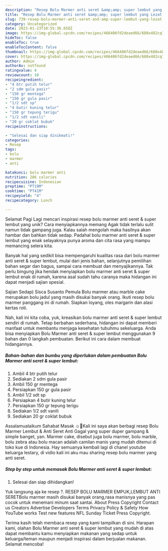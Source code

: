 ```yaml
---
description: "Resep Bolu Marmer anti seret &amp;amp; super lembut yang Lezat, Lezat"
title: "Resep Bolu Marmer anti seret &amp;amp; super lembut yang Lezat, Lezat"
slug: 739-resep-bolu-marmer-anti-seret-and-amp-super-lembut-yang-lezat-lezat
category: Uncategorized
date: 2023-01-23T10:55:36.658Z
image: https://img-global.cpcdn.com/recipes/466406fd2deaed66/680x482cq70/bolu-marmer-anti-seret-super-lembut-foto-resep-utama.jpg
hideToc: false
enableToc: true
enableTocContent: false
thumbnail: https://img-global.cpcdn.com/recipes/466406fd2deaed66/680x482cq70/bolu-marmer-anti-seret-super-lembut-foto-resep-utama.jpg
cover: https://img-global.cpcdn.com/recipes/466406fd2deaed66/680x482cq70/bolu-marmer-anti-seret-super-lembut-foto-resep-utama.jpg
author: Admin
authorAv: notfound
ratingvalue: 4
reviewcount: 10
recipeingredient:
- "4 btr putih telur"
- "2 sdm gula pasir"
- "150 gr mentega"
- "150 gr gula pasir"
- "1/2 sdt sp"
- "4 butir kuning telur"
- "150 gr tepung terigu"
- "1/2 sdt vanili"
- "20 gr coklat bubuk"
recipeinstructions:

- "Selesai dan siap dinikmati!"
categories:
- Resep
tags:
- bolu
- marmer
- anti

katakunci: bolu marmer anti 
nutrition: 286 calories
recipecuisine: Indonesian
preptime: "PT19M"
cooktime: "PT41M"
recipeyield: "4"
recipecategory: Lunch

---
```



Selamat Pagi Lagi mencari inspirasi resep bolu marmer anti seret &amp; super lembut yang unik? Cara menyiapkannya memang Agak tidak terlalu sulit namun tidak gampang juga. Kalau salah mengolah maka hasilnya akan hambar dan bahkan tidak sedap. Padahal bolu marmer anti seret &amp; super lembut yang enak selayaknya punya aroma dan cita rasa yang mampu memancing selera kita.


Banyak hal yang sedikit bisa mempengaruhi kualitas rasa dari bolu marmer anti seret &amp; super lembut, mulai dari jenis bahan, selanjutnya pemilihan bahan segar dan bagus, sampai cara membuat dan menyajikannya. Tak perlu bingung jika hendak menyiapkan bolu marmer anti seret &amp; super lembut enak di rumah, karena asal sudah tahu caranya maka hidangan ini dapat menjadi sajian spesial.

Sajian Sedap) Sisca Susanto Pemula Bolu marmer atau marble cake merupakan bolu jadul yang masih disukai banyak orang. Ikuti resep bolu marmer panggang ini di rumah. Siapkan loyang, oles margarin dan alasi kertas roti.


Nah, kali ini kita coba, yuk, kreasikan bolu marmer anti seret &amp; super lembut sendiri di rumah. Tetap berbahan sederhana, hidangan ini dapat memberi manfaat untuk membantu menjaga kesehatan tubuhmu sekeluarga. Anda bisa menyiapkan Bolu Marmer anti seret &amp; super lembut menggunakan 9 bahan dan 0 langkah pembuatan. Berikut ini cara dalam membuat hidangannya.

<!--inarticleads1-->

##### Bahan-bahan dan bumbu yang diperlukan dalam pembuatan Bolu Marmer anti seret &amp; super lembut:

1. Ambil 4 btr putih telur
1. Sediakan 2 sdm gula pasir
1. Ambil 150 gr mentega
1. Persiapkan 150 gr gula pasir
1. Ambil 1/2 sdt sp
1. Persiapkan 4 butir kuning telur
1. Persiapkan 150 gr tepung terigu
1. Sediakan 1/2 sdt vanili
1. Sediakan 20 gr coklat bubuk


Assalamualaikum Sahabat Masak ☺️💞Kali ini saya akan berbagi resep Bolu Marmer Lembut &amp; Anti Seret Anti Gagal yang super duper gampang &amp; simple banget, yan. Marmer cake, disebut juga bolu marmer, bolu marble, bolu zebra atau bolu macan adalah camilan manis yang mudah ditemui di toko kue di Indonesia. Hay semuanya kembali lagi di chanel youtube keluarga lestary, di vidio kali ini aku mau sharing resep bolu marmer yang anti seret. 

<!--inarticleads2-->

##### Step by step untuk memasak Bolu Marmer anti seret &amp; super lembut:


1. Selesai dan siap dihidangkan!

Yuk langsung aja ke resep ?. RESEP BOLU MARMER EMPUK,LEMBUT ANTI SERETBolu marmer masih disukai banyak orang,rasa manisnya yang pas cocok untuk menemani minum saat santai. About Press Copyright Contact us Creators Advertise Developers Terms Privacy Policy &amp; Safety How YouTube works Test new features NFL Sunday Ticket Press Copyright. 

Terima kasih telah membaca resep yang kami tampilkan di sini. Harapan kami, olahan Bolu Marmer anti seret &amp; super lembut yang mudah di atas dapat membantu kamu menyiapkan makanan yang sedap untuk keluarga/teman maupun menjadi inspirasi dalam berjualan makanan. Selamat mencoba!
